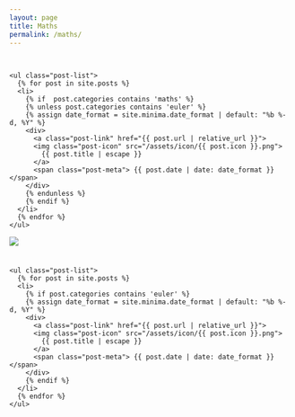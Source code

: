 ```yaml
---
layout: page
title: Maths
permalink: /maths/
---
```


<div class="row">
  <div class="column">
    <h2></h2>

    <ul class="post-list">
      {% for post in site.posts %}
      <li>
        {% if  post.categories contains 'maths' %}
        {% unless post.categories contains 'euler' %}
        {% assign date_format = site.minima.date_format | default: "%b %-d, %Y" %}
        <div>
          <a class="post-link" href="{{ post.url | relative_url }}">
          <img class="post-icon" src="/assets/icon/{{ post.icon }}.png">
            {{ post.title | escape }}
          </a>
          <span class="post-meta"> {{ post.date | date: date_format }}</span>
        </div>
        {% endunless %}
        {% endif %}
      </li>
      {% endfor %}
    </ul>


  </div>
  <div class="column">
    <img src="https://projecteuler.net/profile/sparkyyyy.png" style="padding-bottom:23px">

    <ul class="post-list">
      {% for post in site.posts %}
      <li>
        {% if post.categories contains 'euler' %}
        {% assign date_format = site.minima.date_format | default: "%b %-d, %Y" %}
        <div>
          <a class="post-link" href="{{ post.url | relative_url }}">
          <img class="post-icon" src="/assets/icon/{{ post.icon }}.png">
            {{ post.title | escape }}
          </a>
          <span class="post-meta"> {{ post.date | date: date_format }}</span>
        </div>
        {% endif %}
      </li>
      {% endfor %}
    </ul>

  </div>
</div>
